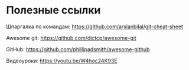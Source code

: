 # Полезные ссылки

Шпаргалка по командам:
https://github.com/arslanbilal/git-cheat-sheet 


Awesome git:
https://github.com/dictcp/awesome-git 


GitHub:
https://github.com/phillipadsmith/awesome-github 


Видеоуроки:
https://youtu.be/W4hoc24K93E 